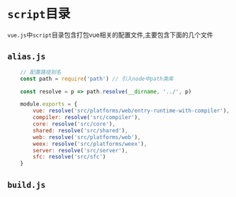 # `script`目录
`vue.js`中`script`目录包含打包vue相关的配置文件,主要包含下面的几个文件
##  `alias.js`
```javascript
    // 配置路径别名
    const path = require('path') // 引入node中path类库

    const resolve = p => path.resolve(__dirname, '../', p) 

    module.exports = {
        vue: resolve('src/platforms/web/entry-runtime-with-compiler'),
        compiler: resolve('src/compiler'), 
        core: resolve('src/core'), 
        shared: resolve('src/shared'), 
        web: resolve('src/platforms/web'),
        weex: resolve('src/platforms/weex'),
        server: resolve('src/server'),
        sfc: resolve('src/sfc')
    }
```
## `build.js`

